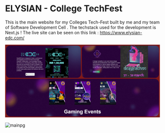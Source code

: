 # ELYSIAN - College TechFest
This is the main website for my Colleges Tech-Fest built by me and my team of Software Development Cell . The techstack used for the development is Next.js !
The live site can be seen on this link : https://www.elysian-edc.com/



![mainpg](./collage.jpg)

![mainpg](./Screenshot(39).png)





